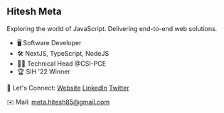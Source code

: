 ## Hitesh Meta

Exploring the world of JavaScript. Delivering end-to-end web solutions.

- 🖥️ Software Developer
- 🛠️ NextJS, TypeScript, NodeJS
- 👨‍💼 Technical Head @CSI-PCE
- 🏆 SIH '22 Winner

🔗 Let's Connect:
[Website](https://hiteshmeta.vercel.app/)
[LinkedIn](https://www.linkedin.com/in/hitesh-meta/)
[Twitter](https://twitter.com/MetaHitesh85/)

✉️ Mail: meta.hitesh85@gmail.com

